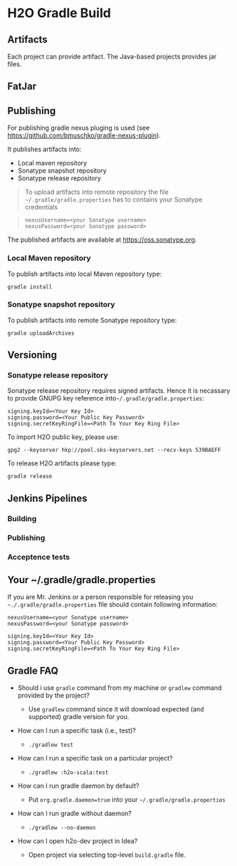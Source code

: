 # H2O Gradle Build

## Artifacts
Each project can provide artifact.
The Java-based projects provides jar files.

## FatJar

## Publishing
For publishing gradle nexus pluging is used (see
https://github.com/bmuschko/gradle-nexus-plugin).

It publishes artifacts into:

  * Local maven repository
  * Sonatype snapshot repository
  * Sonatype release repository

> To upload artifacts into remote repository the file `~/.gradle/gradle.properties` has to contains your Sonatype credentials
>

>     nexusUsername=<your Sonatype username>
>     nexusPassword=<your Sonatype password>
>

The published artifacts are available at https://oss.sonatype.org.

### Local Maven repository
To publish artifacts into local Maven repository type:

```
gradle install
```

### Sonatype snapshot repository
To publish artifacts into remote Sonatype repository type:
```
gradle uploadArchives
```

## Versioning

### Sonatype release repository
Sonatype release repository requires signed artifacts.
Hence it is necassary to provide GNUPG key reference into`~/.gradle/gradle.properties`:

```
signing.keyId=<Your Key Id>
signing.password=<Your Public Key Password>
signing.secretKeyRingFile=<Path To Your Key Ring File>
```

To import H2O public key, please use:
```
gpg2 --keyserver hkp://pool.sks-keyservers.net --recv-keys 539BAEFF
```

To release H2O artifacts please type:
```
gradle release
``` 

## Jenkins Pipelines

### Building

### Publishing

### Acceptence tests

## Your ~/.gradle/gradle.properties
If you are Mr. Jenkins or a person responsible for releasing you
`~./.gradle/gradle.properties` file should contain following information:
```
nexusUsername=<your Sonatype username>
nexusPassword=<your Sonatype password>

signing.keyId=<Your Key Id>
signing.password=<Your Public Key Password>
signing.secretKeyRingFile=<Path To Your Key Ring File>
```

## Gradle FAQ

* Should i use `gradle` command from my machine or `gradlew` command provided by the project?
  * Use `gradlew` command since it will download expected (and supported) gradle version for you.

* How can I run a specific task (i.e., test)?
  * `./gradlew test`
  
* How can I run a specific task on a particular project?
  * `./gradlew :h2o-scala:test`
  
* How can I run gradle daemon by default?
  * Put `org.gradle.daemon=true` into your `~/.gradle/gradle.properties`
  
* How can I run gradle without daemon?
  * `./gradlew --no-daemon`
  
* How can I open h2o-dev project in Idea?
  * Open project via selecting top-level `build.gradle` file.
   

